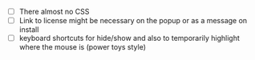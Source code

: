 - [ ] There almost no CSS
- [ ] Link to license might be necessary on the popup or as a message on install
- [ ] keyboard shortcuts for hide/show and also to temporarily highlight where the mouse is (power toys style)